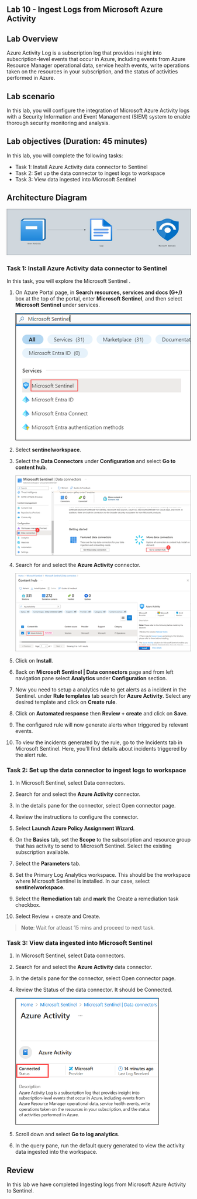 ## Lab 10 - Ingest Logs from Microsoft Azure Activity

## Lab Overview
Azure Activity Log is a subscription log that provides insight into subscription-level events that occur in Azure, including events from Azure Resource Manager operational data, service health events, write operations taken on the resources in your subscription, and the status of activities performed in Azure. 

## Lab scenario
In this lab, you will configure the integration of Microsoft Azure Activity logs with a Security Information and Event Management (SIEM) system to enable thorough security monitoring and analysis.

## Lab objectives (Duration: 45 minutes)
In this lab, you will complete the following tasks:
- Task 1: Install Azure Activity data connector to Sentinel
- Task 2: Set up the data connector to ingest logs to workspace
- Task 3: View data ingested into Microsoft Sentinel

## Architecture Diagram

   ![](../media/Lab-10%20arch.JPG)

### Task 1: Install Azure Activity data connector to Sentinel

In this task, you will explore the Microsoft Sentinel .

1. On Azure Portal page, in **Search resources, services and docs (G+/)** box at the top of the portal, enter **Microsoft Sentinel**, and then select **Microsoft Sentinel** under services.

     ![Picture 1](../media/image_7.png)

1. Select **sentinelworkspace**.

1. Select the **Data Connectors** under **Configuration** and select **Go to content hub**.

    ![Picture 1](../media/image_34.png)

1. Search for and select the **Azure Activity** connector.

   ![Picture 1](../media/image_32.png)

1. Click on **Install**.

1. Back on **Microsoft Sentinel | Data connectors** page and from left navigation pane select **Analytics** under **Configuration** section.

1. Now you need to setup a analytics rule to get alerts as a incident in the Sentinel. under **Rule templates** tab search for **Azure Activity**. Select any desired template and click on **Create rule**.
      
1. Click on **Automated response** then **Review + create** and click on **Save**.
   
1. The configured rule will now generate alerts when triggered by relevant events.

1. To view the incidents generated by the rule, go to the Incidents tab in Microsoft Sentinel. Here, you'll find details about incidents triggered by the alert rule.
   
### Task 2: Set up the data connector to ingest logs to workspace

1. In Microsoft Sentinel, select Data connectors.

1. Search for and select the **Azure Activity** connector.

1. In the details pane for the connector, select Open connector page.

1. Review the instructions to configure the connector.

1. Select **Launch Azure Policy Assignment Wizard**.

1. On the **Basics** tab, set the **Scope** to the subscription and resource group that has activity to send to Microsoft Sentinel. Select the existing subscription available.

1. Select the **Parameters** tab.

1. Set the Primary Log Analytics workspace. This should be the workspace where Microsoft Sentinel is installed. In our case, select **sentinelworkspace**.

1. Select the **Remediation** tab and **mark** the Create a remediation task checkbox.

1. Select Review + create and Create.

  >**Note**: Wait for atleast 15 mins and proceed to next task.

### Task 3: View data ingested into Microsoft Sentinel

1. In Microsoft Sentinel, select Data connectors.

1. Search for and select the **Azure Activity** data connector.

1. In the details pane for the connector, select Open connector page.

1. Review the Status of the data connector. It should be Connected.

   ![](../media/s101.png)

1. Scroll down and select **Go to log analytics**.

1. In the query pane, run the default query generated to view the activity data ingested into the workspace.

## Review
In this lab we have completed Ingesting logs from Microsoft Azure Activity to Sentinel.
